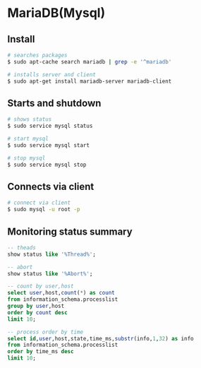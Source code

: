 # MariaDB(Mysql)

## Install
```bash
# searches packages
$ sudo apt-cache search mariadb | grep -e '^mariadb'

# installs server and client 
$ sudo apt-get install mariadb-server mariadb-client
```

## Starts and shutdown
```bash
# shows status
$ sudo service mysql status

# start mysql
$ sudo service mysql start

# stop mysql
$ sudo service mysql stop
```

## Connects via client
```bash
# connect via client
$ sudo mysql -u root -p
```

## Monitoring status summary
```sql
-- theads
show status like '%Thread%';

-- abort
show status like '%Abort%';

-- count by user,host
select user,host,count(*) as count 
from information_schema.processlist 
group by user,host 
order by count desc
limit 10;

-- process order by time
select id,user,host,state,time_ms,substr(info,1,32) as info 
from information_schema.processlist 
order by time_ms desc 
limit 10;

```